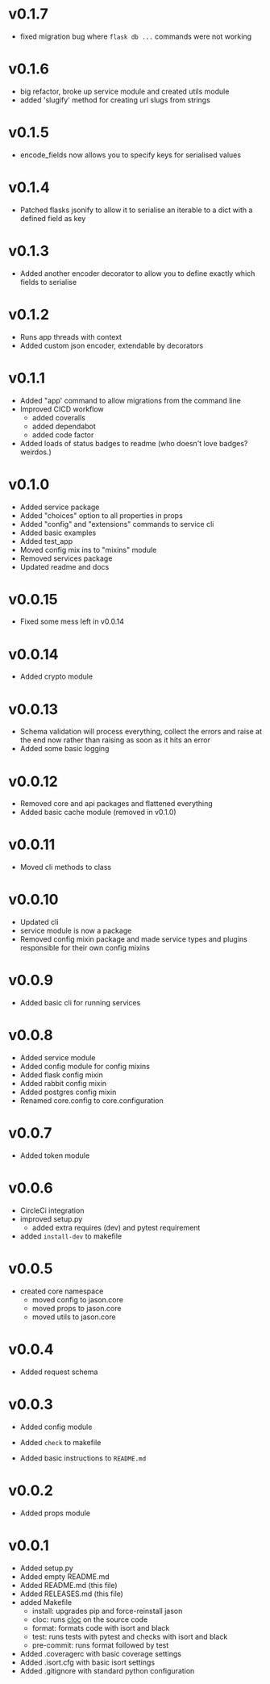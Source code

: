 v0.1.7
======

- fixed migration bug where `flask db ...` commands were not working

v0.1.6
======

- big refactor, broke up service module and created utils module
- added 'slugify' method for creating url slugs from strings

v0.1.5
======

- encode_fields now allows you to specify keys for serialised values

v0.1.4
======

- Patched flasks jsonify to allow it to serialise an iterable to a dict with a defined field as key

v0.1.3
======

- Added another encoder decorator to allow you to define exactly which fields to serialise

v0.1.2
======

- Runs app threads with context
- Added custom json encoder, extendable by decorators

v0.1.1
======

- Added "app' command to allow migrations from the command line
- Improved CICD workflow
  - added coveralls
  - added dependabot
  - added code factor
- Added loads of status badges to readme (who doesn't love badges? weirdos.)

v0.1.0
======

- Added service package
- Added "choices" option to all properties in props
- Added "config" and "extensions" commands to service cli
- Added basic examples
- Added test_app
- Moved config mix ins to "mixins" module
- Removed services package
- Updated readme and docs

v0.0.15
======

- Fixed some mess left in v0.0.14

v0.0.14
=======

- Added crypto module

v0.0.13
=======

- Schema validation will process everything, 
collect the errors and raise at the end now rather than raising as soon as it hits an error
- Added some basic logging

v0.0.12
=======

- Removed core and api packages and flattened everything
- Added basic cache module (removed in v0.1.0)

v0.0.11
=======

- Moved cli methods to class

v0.0.10
=======

- Updated cli 
- service module is now a package
- Removed config mixin package and made service types and plugins responsible for their own config mixins

v0.0.9
======

- Added basic cli for running services

v0.0.8
======

- Added service module
- Added config module for config mixins
- Added flask config mixin
- Added rabbit config mixin
- Added postgres config mixin
- Renamed core.config to core.configuration

v0.0.7
======

- Added token module

v0.0.6
======

- CircleCi integration
- improved setup.py
    - added extra requires (dev) and pytest requirement
- added `install-dev` to makefile

    
v0.0.5
======

- created core namespace
    - moved config to jason.core
    - moved props to jason.core
    - moved utils to jason.core

v0.0.4
======

- Added request schema

v0.0.3
======

- Added config module

- Added `check` to makefile
- Added basic instructions to `README.md`

v0.0.2
======

- Added props module

v0.0.1
======

- Added setup.py
- Added empty README.md
- Added README.md (this file)
- Added RELEASES.md (this file)
- added Makefile
    - install: upgrades pip and force-reinstall jason
    - cloc: runs [cloc](https://github.com/AlDanial/cloc) on the source code 
    - format: formats code with isort and black
    - test:  runs tests with pytest and checks with isort and black
    - pre-commit: runs format followed by test
- Added .coveragerc with basic coverage settings
- Added .isort.cfg with basic isort settings
- Added .gitignore with standard python configuration
